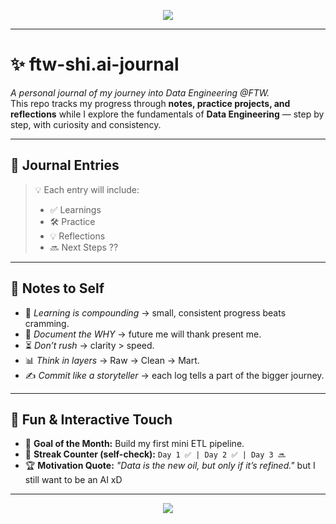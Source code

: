 <p align="center">
  <img src="https://capsule-render.vercel.app/api?type=venom&color=0:00c6ff,100:0072ff&height=150&section=header&text=FTW%20Data%20Engineering%20Journal&fontSize=35&fontColor=ffffff" />
</p>

---

# ✨ ftw-shi.ai-journal
*A personal journal of my journey into Data Engineering @FTW.*  
This repo tracks my progress through **notes, practice projects, and reflections** while I explore the fundamentals of **Data Engineering** — step by step, with curiosity and consistency.  

---

## 📂 Journal Entries

> 💡 Each entry will include:  
> - ✅ Learnings  
> - 🛠 Practice  
> - 💡 Reflections  
> - 🔜 Next Steps ??

---

## 🧠 Notes to Self
- 🌱 *Learning is compounding* → small, consistent progress beats cramming.  
- 💬 *Document the WHY* → future me will thank present me.  
- ⏳ *Don’t rush* → clarity > speed.  
- 📊 *Think in layers* → Raw → Clean → Mart.  
- ✍️ *Commit like a storyteller* → each log tells a part of the bigger journey.  

---

## 🎉 Fun & Interactive Touch
- 🎯 **Goal of the Month:** Build my first mini ETL pipeline.  
- 🔔 **Streak Counter (self-check):** `Day 1 ✅ | Day 2 ✅ | Day 3 🔜`  
- 🏆 **Motivation Quote:** *"Data is the new oil, but only if it’s refined."* but I still want to be an AI xD  

---

<p align="center">
  <img src="https://capsule-render.vercel.app/api?type=wave&color=gradient&height=100&section=footer"/>
</p>
